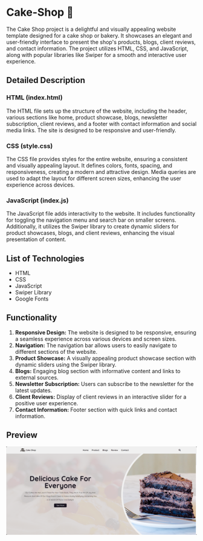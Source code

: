 # Cake-Shop 🧁

The Cake Shop project is a delightful and visually appealing website template designed for a cake shop or bakery. It showcases an elegant and user-friendly interface to present the shop's products, blogs, client reviews, and contact information. The project utilizes HTML, CSS, and JavaScript, along with popular libraries like Swiper for a smooth and interactive user experience.

## Detailed Description

### HTML (index.html)

The HTML file sets up the structure of the website, including the header, various sections like home, product showcase, blogs, newsletter subscription, client reviews, and a footer with contact information and social media links. The site is designed to be responsive and user-friendly.

### CSS (style.css)

The CSS file provides styles for the entire website, ensuring a consistent and visually appealing layout. It defines colors, fonts, spacing, and responsiveness, creating a modern and attractive design. Media queries are used to adapt the layout for different screen sizes, enhancing the user experience across devices.

### JavaScript (index.js)

The JavaScript file adds interactivity to the website. It includes functionality for toggling the navigation menu and search bar on smaller screens. Additionally, it utilizes the Swiper library to create dynamic sliders for product showcases, blogs, and client reviews, enhancing the visual presentation of content.

## List of Technologies

- HTML
- CSS
- JavaScript
- Swiper Library
- Google Fonts

## Functionality

1. **Responsive Design:** The website is designed to be responsive, ensuring a seamless experience across various devices and screen sizes.
2. **Navigation:** The navigation bar allows users to easily navigate to different sections of the website.
3. **Product Showcase:** A visually appealing product showcase section with dynamic sliders using the Swiper library.
4. **Blogs:** Engaging blog section with informative content and links to external sources.
5. **Newsletter Subscription:** Users can subscribe to the newsletter for the latest updates.
6. **Client Reviews:** Display of client reviews in an interactive slider for a positive user experience.
7. **Contact Information:** Footer section with quick links and contact information.

## Preview

![Preview](images/Preview.png)
